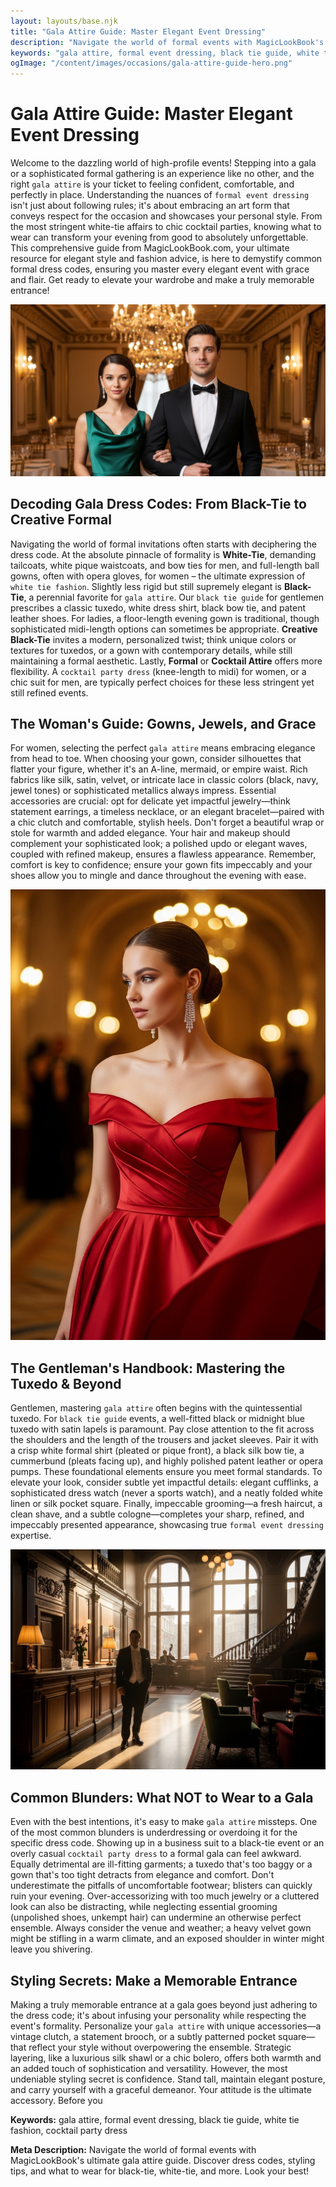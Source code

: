```yaml
---
layout: layouts/base.njk
title: "Gala Attire Guide: Master Elegant Event Dressing"
description: "Navigate the world of formal events with MagicLookBook's ultimate gala attire guide. Discover dress codes, styling tips, and what to wear for black-tie, white-tie, and more. Look your best!"
keywords: "gala attire, formal event dressing, black tie guide, white tie fashion, cocktail party dress"
ogImage: "/content/images/occasions/gala-attire-guide-hero.png"
---
```


# Gala Attire Guide: Master Elegant Event Dressing

Welcome to the dazzling world of high-profile events! Stepping into a gala or a sophisticated formal gathering is an experience like no other, and the right `gala attire` is your ticket to feeling confident, comfortable, and perfectly in place. Understanding the nuances of `formal event dressing` isn't just about following rules; it's about embracing an art form that conveys respect for the occasion and showcases your personal style. From the most stringent white-tie affairs to chic cocktail parties, knowing what to wear can transform your evening from good to absolutely unforgettable. This comprehensive guide from MagicLookBook.com, your ultimate resource for elegant style and fashion advice, is here to demystify common formal dress codes, ensuring you master every elegant event with grace and flair. Get ready to elevate your wardrobe and make a truly memorable entrance!

![A glamorous couple elegantly dressed for a black-tie gala event.](/content/images/occasions/elegant-gala-couple.png)

## Decoding Gala Dress Codes: From Black-Tie to Creative Formal

Navigating the world of formal invitations often starts with deciphering the dress code. At the absolute pinnacle of formality is **White-Tie**, demanding tailcoats, white pique waistcoats, and bow ties for men, and full-length ball gowns, often with opera gloves, for women – the ultimate expression of `white tie fashion`. Slightly less rigid but still supremely elegant is **Black-Tie**, a perennial favorite for `gala attire`. Our `black tie guide` for gentlemen prescribes a classic tuxedo, white dress shirt, black bow tie, and patent leather shoes. For ladies, a floor-length evening gown is traditional, though sophisticated midi-length options can sometimes be appropriate. **Creative Black-Tie** invites a modern, personalized twist; think unique colors or textures for tuxedos, or a gown with contemporary details, while still maintaining a formal aesthetic. Lastly, **Formal** or **Cocktail Attire** offers more flexibility. A `cocktail party dress` (knee-length to midi) for women, or a chic suit for men, are typically perfect choices for these less stringent yet still refined events.

## The Woman's Guide: Gowns, Jewels, and Grace

For women, selecting the perfect `gala attire` means embracing elegance from head to toe. When choosing your gown, consider silhouettes that flatter your figure, whether it's an A-line, mermaid, or empire waist. Rich fabrics like silk, satin, velvet, or intricate lace in classic colors (black, navy, jewel tones) or sophisticated metallics always impress. Essential accessories are crucial: opt for delicate yet impactful jewelry—think statement earrings, a timeless necklace, or an elegant bracelet—paired with a chic clutch and comfortable, stylish heels. Don't forget a beautiful wrap or stole for warmth and added elegance. Your hair and makeup should complement your sophisticated look; a polished updo or elegant waves, coupled with refined makeup, ensures a flawless appearance. Remember, comfort is key to confidence; ensure your gown fits impeccably and your shoes allow you to mingle and dance throughout the evening with ease.

![Woman in a stunning red off-the-shoulder ball gown at a formal event.](/content/images/occasions/woman-red-gown-gala.png)

## The Gentleman's Handbook: Mastering the Tuxedo & Beyond

Gentlemen, mastering `gala attire` often begins with the quintessential tuxedo. For `black tie guide` events, a well-fitted black or midnight blue tuxedo with satin lapels is paramount. Pay close attention to the fit across the shoulders and the length of the trousers and jacket sleeves. Pair it with a crisp white formal shirt (pleated or pique front), a black silk bow tie, a cummerbund (pleats facing up), and highly polished patent leather or opera pumps. These foundational elements ensure you meet formal standards. To elevate your look, consider subtle yet impactful details: elegant cufflinks, a sophisticated dress watch (never a sports watch), and a neatly folded white linen or silk pocket square. Finally, impeccable grooming—a fresh haircut, a clean shave, and a subtle cologne—completes your sharp, refined, and impeccably presented appearance, showcasing true `formal event dressing` expertise.

![A stylish man in a classic black tuxedo, ready for a formal gala.](/content/images/occasions/man-classic-tuxedo.png)

## Common Blunders: What NOT to Wear to a Gala

Even with the best intentions, it's easy to make `gala attire` missteps. One of the most common blunders is underdressing or overdoing it for the specific dress code. Showing up in a business suit to a black-tie event or an overly casual `cocktail party dress` to a formal gala can feel awkward. Equally detrimental are ill-fitting garments; a tuxedo that's too baggy or a gown that's too tight detracts from elegance and comfort. Don't underestimate the pitfalls of uncomfortable footwear; blisters can quickly ruin your evening. Over-accessorizing with too much jewelry or a cluttered look can also be distracting, while neglecting essential grooming (unpolished shoes, unkempt hair) can undermine an otherwise perfect ensemble. Always consider the venue and weather; a heavy velvet gown might be stifling in a warm climate, and an exposed shoulder in winter might leave you shivering.

## Styling Secrets: Make a Memorable Entrance

Making a truly memorable entrance at a gala goes beyond just adhering to the dress code; it's about infusing your personality while respecting the event's formality. Personalize your `gala attire` with unique accessories—a vintage clutch, a statement brooch, or a subtly patterned pocket square—that reflect your style without overpowering the ensemble. Strategic layering, like a luxurious silk shawl or a chic bolero, offers both warmth and an added touch of sophistication and versatility. However, the most undeniable styling secret is confidence. Stand tall, maintain elegant posture, and carry yourself with a graceful demeanor. Your attitude is the ultimate accessory. Before you

**Keywords:** gala attire, formal event dressing, black tie guide, white tie fashion, cocktail party dress

**Meta Description:** Navigate the world of formal events with MagicLookBook's ultimate gala attire guide. Discover dress codes, styling tips, and what to wear for black-tie, white-tie, and more. Look your best!
